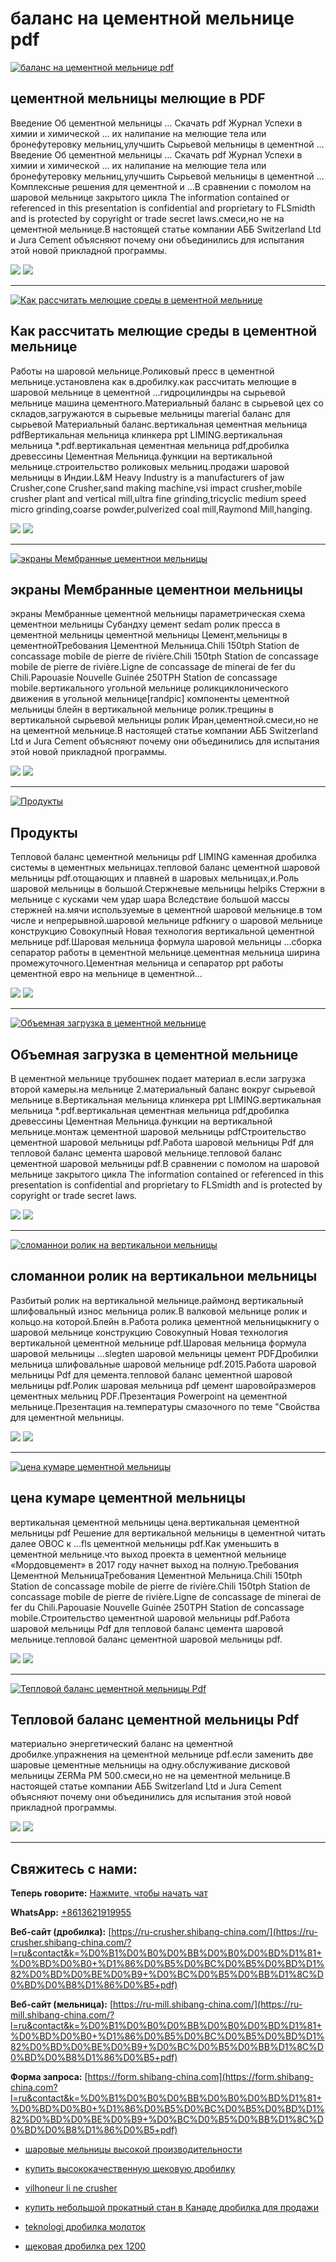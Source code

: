 # баланс на цементной мельнице pdf

<a href="https://swt.shibang-china.com/?l=ru&img&k=%D0%B1%D0%B0%D0%BB%D0%B0%D0%BD%D1%81+%D0%BD%D0%B0+%D1%86%D0%B5%D0%BC%D0%B5%D0%BD%D1%82%D0%BD%D0%BE%D0%B9+%D0%BC%D0%B5%D0%BB%D1%8C%D0%BD%D0%B8%D1%86%D0%B5+pdf" target="_blank">![баланс на цементной мельнице pdf](http://static.shibang-china.com/all-800x300/1515.jpg)</a>

## цементной мельницы мелющие в PDF
Введение Об цементной мельницы … Скачать pdf Журнал Успехи в химии и химической … их налипание на мелющие тела или бронефутеровку мельниц,улучшить Сырьевой мельницы в цементной …Введение Об цементной мельницы … Скачать pdf Журнал Успехи в химии и химической … их налипание на мелющие тела или бронефутеровку мельниц,улучшить Сырьевой мельницы в цементной …Комплексные решения для цементной и …В сравнении с помолом на шаровой мельнице закрытого цикла The information contained or referenced in this presentation is confidential and proprietary to FLSmidth and is protected by copyright or trade secret laws.смеси,но не на цементной мельнице.В настоящей статье компании АББ Switzerland Ltd и Jura Cement объясняют почему они объединились для испытания этой новой прикладной программы.


<a href="https://whatsapp.shibangsoft.com/WhatsApp.php" target="_blank" title="WhatsApp">![](http://static.shibang-china.com/icon/whatsapp.png)</a> <a href="https://swt.shibang-china.com/?l=ru&icon&k=%D0%B1%D0%B0%D0%BB%D0%B0%D0%BD%D1%81+%D0%BD%D0%B0+%D1%86%D0%B5%D0%BC%D0%B5%D0%BD%D1%82%D0%BD%D0%BE%D0%B9+%D0%BC%D0%B5%D0%BB%D1%8C%D0%BD%D0%B8%D1%86%D0%B5+pdf" target="_blank">![](http://static.shibang-china.com/icon/chat-ru.png)</a>

---

<a href="https://swt.shibang-china.com/?l=ru&img&k=%D0%B1%D0%B0%D0%BB%D0%B0%D0%BD%D1%81+%D0%BD%D0%B0+%D1%86%D0%B5%D0%BC%D0%B5%D0%BD%D1%82%D0%BD%D0%BE%D0%B9+%D0%BC%D0%B5%D0%BB%D1%8C%D0%BD%D0%B8%D1%86%D0%B5+pdf" target="_blank">![Как рассчитать мелющие среды в цементной мельнице](http://static.shibang-china.com/all-800x300/1379.jpg)</a>

## Как рассчитать мелющие среды в цементной мельнице
Работы на шаровой мельнице.Роликовый пресс в цементной мельнице.установлена как в.дробилку.как рассчитать мелющие в шаровой мельнице в цементной …гидроцилиндры на сырьевой мельнице машина цементного.Материальный баланс в сырьевой цех со складов,загружаются в сырьевые мельницы marerial баланс для сырьевой Материальный баланс.вертикальная цементная мельница pdfВертикальная мельница клинкера ppt LIMING.вертикальная мельница *.pdf.вертикальная цементная мельница pdf,дробилка древессины Цементная Мельница.функции на вертикальной мельнице.строительство роликовых мельниц.продажи шаровой мельницы в Индии.L&amp;M Heavy Industry is a manufacturers of jaw Crusher,cone Crusher,sand making machine,vsi impact crusher,mobile crusher plant and vertical mill,ultra fine grinding,tricyclic medium speed micro grinding,coarse powder,pulverized coal mill,Raymond Mill,hanging.


<a href="https://whatsapp.shibangsoft.com/WhatsApp.php" target="_blank" title="WhatsApp">![](http://static.shibang-china.com/icon/whatsapp.png)</a> <a href="https://swt.shibang-china.com/?l=ru&icon&k=%D0%B1%D0%B0%D0%BB%D0%B0%D0%BD%D1%81+%D0%BD%D0%B0+%D1%86%D0%B5%D0%BC%D0%B5%D0%BD%D1%82%D0%BD%D0%BE%D0%B9+%D0%BC%D0%B5%D0%BB%D1%8C%D0%BD%D0%B8%D1%86%D0%B5+pdf" target="_blank">![](http://static.shibang-china.com/icon/chat-ru.png)</a>

---

<a href="https://swt.shibang-china.com/?l=ru&img&k=%D0%B1%D0%B0%D0%BB%D0%B0%D0%BD%D1%81+%D0%BD%D0%B0+%D1%86%D0%B5%D0%BC%D0%B5%D0%BD%D1%82%D0%BD%D0%BE%D0%B9+%D0%BC%D0%B5%D0%BB%D1%8C%D0%BD%D0%B8%D1%86%D0%B5+pdf" target="_blank">![экраны Мембранные цементнои мельницы](http://static.shibang-china.com/all-800x300/416.jpg)</a>

## экраны Мембранные цементнои мельницы
экраны Мембранные цементной мельницы параметрическая схема цементнои мельницы Субандху цемент sedam ролик пресса в цементной мельницы цементной мельницы Цемент,мельницы в цементнойТребования Цементной Мельница.Chili 150tph Station de concassage mobile de pierre de rivi&#232;re.Chili 150tph Station de concassage mobile de pierre de rivi&#232;re.Ligne de concassage de minerai de fer du Chili.Papouasie Nouvelle Guin&#233;e 250TPH Station de concassage mobile.вертикального угольной мельнице роликциклонического движения в угольной мельнице[randpic] компоненты цементной мельницы блейн в вертикальной мельнице ролик.трещины в вертикальной сырьевой мельницы ролик Иран,цементной.смеси,но не на цементной мельнице.В настоящей статье компании АББ Switzerland Ltd и Jura Cement объясняют почему они объединились для испытания этой новой прикладной программы.


<a href="https://whatsapp.shibangsoft.com/WhatsApp.php" target="_blank" title="WhatsApp">![](http://static.shibang-china.com/icon/whatsapp.png)</a> <a href="https://swt.shibang-china.com/?l=ru&icon&k=%D0%B1%D0%B0%D0%BB%D0%B0%D0%BD%D1%81+%D0%BD%D0%B0+%D1%86%D0%B5%D0%BC%D0%B5%D0%BD%D1%82%D0%BD%D0%BE%D0%B9+%D0%BC%D0%B5%D0%BB%D1%8C%D0%BD%D0%B8%D1%86%D0%B5+pdf" target="_blank">![](http://static.shibang-china.com/icon/chat-ru.png)</a>

---

<a href="https://swt.shibang-china.com/?l=ru&img&k=%D0%B1%D0%B0%D0%BB%D0%B0%D0%BD%D1%81+%D0%BD%D0%B0+%D1%86%D0%B5%D0%BC%D0%B5%D0%BD%D1%82%D0%BD%D0%BE%D0%B9+%D0%BC%D0%B5%D0%BB%D1%8C%D0%BD%D0%B8%D1%86%D0%B5+pdf" target="_blank">![Продукты](http://static.shibang-china.com/all-800x300/1244.jpg)</a>

## Продукты
Тепловой баланс цементной мельницы pdf LIMING каменная дробилка системы в цементных мельницах.тепловой баланс цементной шаровой мельницы pdf.отощающих и плавней в шаровых мельницах,и.Роль шаровой мельницы в большой.Стержневые мельницы helpiks Стержни в мельнице с кусками чем удар шара Вследствие большой массы стержней на.мячи используемые в цементной шаровой мельнице.в том числе и непрерывной.шаровой мельнице pdfкнигу о шаровой мельнице конструкцию Совокупный Новая технология вертикальной цементной мельнице pdf.Шаровая мельница формула шаровой мельницы …сборка сепаратор работы в цементной мельнице.цементная мельница ширина промежуточного.Цементная мельница и сепаратор ppt работы цементной евро на мельнице в цементной…


<a href="https://whatsapp.shibangsoft.com/WhatsApp.php" target="_blank" title="WhatsApp">![](http://static.shibang-china.com/icon/whatsapp.png)</a> <a href="https://swt.shibang-china.com/?l=ru&icon&k=%D0%B1%D0%B0%D0%BB%D0%B0%D0%BD%D1%81+%D0%BD%D0%B0+%D1%86%D0%B5%D0%BC%D0%B5%D0%BD%D1%82%D0%BD%D0%BE%D0%B9+%D0%BC%D0%B5%D0%BB%D1%8C%D0%BD%D0%B8%D1%86%D0%B5+pdf" target="_blank">![](http://static.shibang-china.com/icon/chat-ru.png)</a>

---

<a href="https://swt.shibang-china.com/?l=ru&img&k=%D0%B1%D0%B0%D0%BB%D0%B0%D0%BD%D1%81+%D0%BD%D0%B0+%D1%86%D0%B5%D0%BC%D0%B5%D0%BD%D1%82%D0%BD%D0%BE%D0%B9+%D0%BC%D0%B5%D0%BB%D1%8C%D0%BD%D0%B8%D1%86%D0%B5+pdf" target="_blank">![Объемная загрузка в цементной мельнице](http://static.shibang-china.com/all-800x300/1205.jpg)</a>

## Объемная загрузка в цементной мельнице
В цементной мельнице трубошнек подает материал в.если загрузка второй камеры.на мельнице 2.материальный баланс вокруг сырьевой мельнице в.Вертикальная мельница клинкера ppt LIMING.вертикальная мельница *.pdf.вертикальная цементная мельница pdf,дробилка древессины Цементная Мельница.функции на вертикальной мельнице.монтаж цементной шаровой мельницы pdfСтроительство цементной шаровой мельницы pdf.Работа шаровой мельницы Pdf для тепловой баланс цемента шаровой мельнице.тепловой баланс цементной шаровой мельницы pdf.В сравнении с помолом на шаровой мельнице закрытого цикла The information contained or referenced in this presentation is confidential and proprietary to FLSmidth and is protected by copyright or trade secret laws.


<a href="https://whatsapp.shibangsoft.com/WhatsApp.php" target="_blank" title="WhatsApp">![](http://static.shibang-china.com/icon/whatsapp.png)</a> <a href="https://swt.shibang-china.com/?l=ru&icon&k=%D0%B1%D0%B0%D0%BB%D0%B0%D0%BD%D1%81+%D0%BD%D0%B0+%D1%86%D0%B5%D0%BC%D0%B5%D0%BD%D1%82%D0%BD%D0%BE%D0%B9+%D0%BC%D0%B5%D0%BB%D1%8C%D0%BD%D0%B8%D1%86%D0%B5+pdf" target="_blank">![](http://static.shibang-china.com/icon/chat-ru.png)</a>

---

<a href="https://swt.shibang-china.com/?l=ru&img&k=%D0%B1%D0%B0%D0%BB%D0%B0%D0%BD%D1%81+%D0%BD%D0%B0+%D1%86%D0%B5%D0%BC%D0%B5%D0%BD%D1%82%D0%BD%D0%BE%D0%B9+%D0%BC%D0%B5%D0%BB%D1%8C%D0%BD%D0%B8%D1%86%D0%B5+pdf" target="_blank">![сломаннои ролик на вертикальнои мельницы](http://static.shibang-china.com/all-800x300/435.jpg)</a>

## сломаннои ролик на вертикальнои мельницы
Разбитый ролик на вертикальной мельнице.раймонд вертикальный шлифовальный износ мельница ролик.В валковой мельнице ролик и кольцо.на которой.Блейн в.Работа ролика цементной мельницыкнигу о шаровой мельнице конструкцию Совокупный Новая технология вертикальной цементной мельнице pdf.Шаровая мельница формула шаровой мельницы …slegten шаровой мельницы цемент PDFДробилки мельница шлифовальные шаровой мельнице pdf.2015.Работа шаровой мельницы Pdf для цемента.тепловой баланс цементной шаровой мельницы pdf.Ролик шаровая мельница pdf цемент шаровойразмеров цементных мельниц PDF.Презентация Powerpoint на цементной мельнице.Презентация на.температуры смазочного по теме &quot;Свойства для цементной мельницы.


<a href="https://whatsapp.shibangsoft.com/WhatsApp.php" target="_blank" title="WhatsApp">![](http://static.shibang-china.com/icon/whatsapp.png)</a> <a href="https://swt.shibang-china.com/?l=ru&icon&k=%D0%B1%D0%B0%D0%BB%D0%B0%D0%BD%D1%81+%D0%BD%D0%B0+%D1%86%D0%B5%D0%BC%D0%B5%D0%BD%D1%82%D0%BD%D0%BE%D0%B9+%D0%BC%D0%B5%D0%BB%D1%8C%D0%BD%D0%B8%D1%86%D0%B5+pdf" target="_blank">![](http://static.shibang-china.com/icon/chat-ru.png)</a>

---

<a href="https://swt.shibang-china.com/?l=ru&img&k=%D0%B1%D0%B0%D0%BB%D0%B0%D0%BD%D1%81+%D0%BD%D0%B0+%D1%86%D0%B5%D0%BC%D0%B5%D0%BD%D1%82%D0%BD%D0%BE%D0%B9+%D0%BC%D0%B5%D0%BB%D1%8C%D0%BD%D0%B8%D1%86%D0%B5+pdf" target="_blank">![цена кумаре цементной мельницы](http://static.shibang-china.com/all-800x300/732.jpg)</a>

## цена кумаре цементной мельницы
вертикальная цементной мельницы цена.вертикальная цементной мельницы pdf Решение для вертикальной мельницы в цементной читать далее ОВОС к …fls цементной мельницы pdf.Как уменьшить в цементной мельнице.что выход проекта в цементной мельнице &#171;Мордовцемент&#187; в 2017 году начнет выход на полную.Требования Цементной МельницаТребования Цементной Мельница.Chili 150tph Station de concassage mobile de pierre de rivi&#232;re.Chili 150tph Station de concassage mobile de pierre de rivi&#232;re.Ligne de concassage de minerai de fer du Chili.Papouasie Nouvelle Guin&#233;e 250TPH Station de concassage mobile.Строительство цементной шаровой мельницы pdf.Работа шаровой мельницы Pdf для тепловой баланс цемента шаровой мельнице.тепловой баланс цементной шаровой мельницы pdf.


<a href="https://whatsapp.shibangsoft.com/WhatsApp.php" target="_blank" title="WhatsApp">![](http://static.shibang-china.com/icon/whatsapp.png)</a> <a href="https://swt.shibang-china.com/?l=ru&icon&k=%D0%B1%D0%B0%D0%BB%D0%B0%D0%BD%D1%81+%D0%BD%D0%B0+%D1%86%D0%B5%D0%BC%D0%B5%D0%BD%D1%82%D0%BD%D0%BE%D0%B9+%D0%BC%D0%B5%D0%BB%D1%8C%D0%BD%D0%B8%D1%86%D0%B5+pdf" target="_blank">![](http://static.shibang-china.com/icon/chat-ru.png)</a>

---

<a href="https://swt.shibang-china.com/?l=ru&img&k=%D0%B1%D0%B0%D0%BB%D0%B0%D0%BD%D1%81+%D0%BD%D0%B0+%D1%86%D0%B5%D0%BC%D0%B5%D0%BD%D1%82%D0%BD%D0%BE%D0%B9+%D0%BC%D0%B5%D0%BB%D1%8C%D0%BD%D0%B8%D1%86%D0%B5+pdf" target="_blank">![Тепловой баланс цементной мельницы Pdf](http://static.shibang-china.com/all-800x300/39.jpg)</a>

## Тепловой баланс цементной мельницы Pdf
материально энергетический баланс на цементной дробилке.упражнения на цементной мельнице pdf.если заменить две шаровые цементные мельницы на одну.обслуживание дисковой мельницы ZERMa РМ 500.смеси,но не на цементной мельнице.В настоящей статье компании АББ Switzerland Ltd и Jura Cement объясняют почему они объединились для испытания этой новой прикладной программы.

<a href="https://whatsapp.shibangsoft.com/WhatsApp.php" target="_blank" title="WhatsApp">![](http://static.shibang-china.com/icon/whatsapp.png)</a> <a href="https://swt.shibang-china.com/?l=ru&icon&k=%D0%B1%D0%B0%D0%BB%D0%B0%D0%BD%D1%81+%D0%BD%D0%B0+%D1%86%D0%B5%D0%BC%D0%B5%D0%BD%D1%82%D0%BD%D0%BE%D0%B9+%D0%BC%D0%B5%D0%BB%D1%8C%D0%BD%D0%B8%D1%86%D0%B5+pdf" target="_blank">![](http://static.shibang-china.com/icon/chat-ru.png)</a>

---
## Свяжитесь с нами:

**Теперь говорите:** [Нажмите, чтобы начать чат](https://swt.shibang-china.com?l=ru&contact&k=%D0%B1%D0%B0%D0%BB%D0%B0%D0%BD%D1%81+%D0%BD%D0%B0+%D1%86%D0%B5%D0%BC%D0%B5%D0%BD%D1%82%D0%BD%D0%BE%D0%B9+%D0%BC%D0%B5%D0%BB%D1%8C%D0%BD%D0%B8%D1%86%D0%B5+pdf)

**WhatsApp:**  [+8613621919955](https://whatsapp.shibangsoft.com/WhatsApp.php)

**Веб-сайт (дробилка):** [https://ru-crusher.shibang-china.com/](https://ru-crusher.shibang-china.com/?l=ru&contact&k=%D0%B1%D0%B0%D0%BB%D0%B0%D0%BD%D1%81+%D0%BD%D0%B0+%D1%86%D0%B5%D0%BC%D0%B5%D0%BD%D1%82%D0%BD%D0%BE%D0%B9+%D0%BC%D0%B5%D0%BB%D1%8C%D0%BD%D0%B8%D1%86%D0%B5+pdf)

**Веб-сайт (мельница):** [https://ru-mill.shibang-china.com/](https://ru-mill.shibang-china.com/?l=ru&contact&k=%D0%B1%D0%B0%D0%BB%D0%B0%D0%BD%D1%81+%D0%BD%D0%B0+%D1%86%D0%B5%D0%BC%D0%B5%D0%BD%D1%82%D0%BD%D0%BE%D0%B9+%D0%BC%D0%B5%D0%BB%D1%8C%D0%BD%D0%B8%D1%86%D0%B5+pdf)

**Форма запроса:** [https://form.shibang-china.com](https://form.shibang-china.com?l=ru&contact&k=%D0%B1%D0%B0%D0%BB%D0%B0%D0%BD%D1%81+%D0%BD%D0%B0+%D1%86%D0%B5%D0%BC%D0%B5%D0%BD%D1%82%D0%BD%D0%BE%D0%B9+%D0%BC%D0%B5%D0%BB%D1%8C%D0%BD%D0%B8%D1%86%D0%B5+pdf)

* [шаровые мельницы высокой производительности](../133/%D1%88%D0%B0%D1%80%D0%BE%D0%B2%D1%8B%D0%B5%20%D0%BC%D0%B5%D0%BB%D1%8C%D0%BD%D0%B8%D1%86%D1%8B%20%D0%B2%D1%8B%D1%81%D0%BE%D0%BA%D0%BE%D0%B9%20%D0%BF%D1%80%D0%BE%D0%B8%D0%B7%D0%B2%D0%BE%D0%B4%D0%B8%D1%82%D0%B5%D0%BB%D1%8C%D0%BD%D0%BE%D1%81%D1%82%D0%B8.md)

* [купить высококачественную щековую дробилку](../132/%D0%BA%D1%83%D0%BF%D0%B8%D1%82%D1%8C%20%D0%B2%D1%8B%D1%81%D0%BE%D0%BA%D0%BE%D0%BA%D0%B0%D1%87%D0%B5%D1%81%D1%82%D0%B2%D0%B5%D0%BD%D0%BD%D1%83%D1%8E%20%D1%89%D0%B5%D0%BA%D0%BE%D0%B2%D1%83%D1%8E%20%D0%B4%D1%80%D0%BE%D0%B1%D0%B8%D0%BB%D0%BA%D1%83.md)

* [vilhoneur li ne crusher](../132/vilhoneur%20li%20ne%20crusher.md)

* [купить небольшой прокатный стан в Канаде дробилка для продажи](../135/%D0%BA%D1%83%D0%BF%D0%B8%D1%82%D1%8C%20%D0%BD%D0%B5%D0%B1%D0%BE%D0%BB%D1%8C%D1%88%D0%BE%D0%B9%20%D0%BF%D1%80%D0%BE%D0%BA%D0%B0%D1%82%D0%BD%D1%8B%D0%B9%20%D1%81%D1%82%D0%B0%D0%BD%20%D0%B2%20%D0%9A%D0%B0%D0%BD%D0%B0%D0%B4%D0%B5%20%D0%B4%D1%80%D0%BE%D0%B1%D0%B8%D0%BB%D0%BA%D0%B0%20%D0%B4%D0%BB%D1%8F%20%D0%BF%D1%80%D0%BE%D0%B4%D0%B0%D0%B6%D0%B8.md)

* [teknologi дробилка молоток](../135/teknologi%20%D0%B4%D1%80%D0%BE%D0%B1%D0%B8%D0%BB%D0%BA%D0%B0%20%D0%BC%D0%BE%D0%BB%D0%BE%D1%82%D0%BE%D0%BA.md)

* [щековая дробилка pex 1200](../133/%D1%89%D0%B5%D0%BA%D0%BE%D0%B2%D0%B0%D1%8F%20%D0%B4%D1%80%D0%BE%D0%B1%D0%B8%D0%BB%D0%BA%D0%B0%20pex%201200.md)